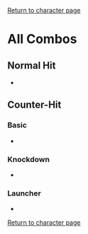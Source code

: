 [Return to character page](./index.md)  

# All Combos  

## Normal Hit  

- 

## Counter-Hit

### Basic

- 

### Knockdown

- 

### Launcher

- 

[Return to character page](./index.md)  
